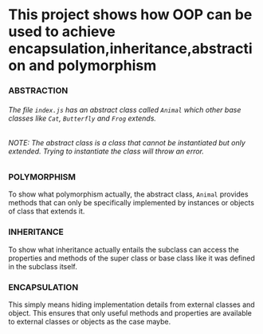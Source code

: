 # This project shows how OOP can be used to achieve encapsulation,inheritance,abstraction and polymorphism

### ABSTRACTION

###### The file `index.js` has an abstract class called `Animal` which other base classes like `Cat`, `Butterfly` and `Frog` extends.

###### NOTE: The abstract class is a class that cannot be instantiated but only extended. Trying to instantiate the class will throw an error.

### POLYMORPHISM

To show what polymorphism actually, the abstract class, ```Animal``` provides methods that can only be specifically implemented by instances or objects of class that extends it.

### INHERITANCE

To show what inheritance actually entails the subclass can access the properties and methods of the super class or base class like it was defined in the subclass itself.

### ENCAPSULATION

This simply means hiding implementation details from external classes and object. This ensures that only useful methods and properties are available to external classes or objects as the case maybe.
